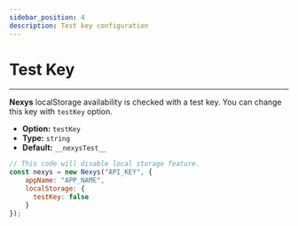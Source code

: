 ```yaml
---
sidebar_position: 4
description: Test key configuration
---
```


# Test Key

---

**Nexys** localStorage availability is checked with a test key. You can change this key with `testKey` option.

- **Option:** `testKey` 
- **Type:** `string`
- **Default:** `__nexysTest__`

```javascript
// This code will disable local storage feature.
const nexys = new Nexys("API_KEY", { 
    appName: "APP_NAME", 
    localStorage: {
      testKey: false
    }
});
```